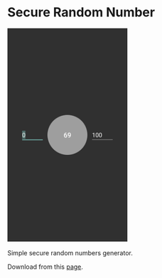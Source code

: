 # Secure Random Number

<img src="screenshot.png" alt="screenshot" width="270px"/>

Simple secure random numbers generator.

Download from this [page](https://gitlab.com/dubhad/secure-random-number/tags/v1.0).
